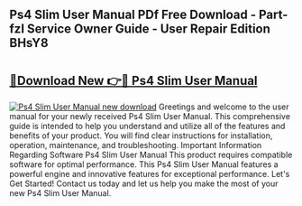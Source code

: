 ## Ps4 Slim User Manual PDf Free Download - Part-fzI Service Owner Guide - User Repair Edition BHsY8

# <h2><a href="http://cf23215.oget.top/?id=Ps4+Slim+User+Manual">🔗Download New 👉🔴 Ps4 Slim User Manual</a></h2>

[![Ps4 Slim User Manual new download](https://i.imgur.com/5g1atiW.png)](http://cf23215.oget.top/?id=Ps4+Slim+User+Manual)
Greetings and welcome to the user manual for your newly received Ps4 Slim User Manual. This comprehensive guide is intended to help you understand and utilize all of the features and benefits of your product. You will find clear instructions for installation, operation, maintenance, and troubleshooting. Important Information Regarding Software Ps4 Slim User Manual This product requires compatible software for optimal performance. This Ps4 Slim User Manual features a powerful engine and innovative features for exceptional performance. Let's Get Started! Contact us today and let us help you make the most of your new Ps4 Slim User Manual.
